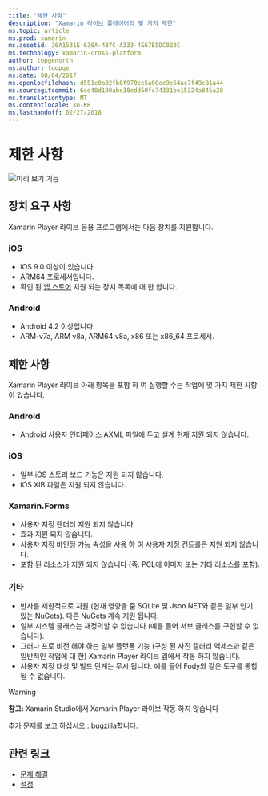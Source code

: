 ```yaml
---
title: "제한 사항"
description: "Xamarin 라이브 플레이어의 몇 가지 제한"
ms.topic: article
ms.prod: xamarin
ms.assetid: 36A1531E-630A-4B7C-A333-4E67E5DC023C
ms.technology: xamarin-cross-platform
author: topgenorth
ms.author: toopge
ms.date: 08/04/2017
ms.openlocfilehash: d551c0a82fb8f970ce5a00ec9e64ac7f49c81a44
ms.sourcegitcommit: 6cd40d190abe38edd50fc74331be15324a845a28
ms.translationtype: MT
ms.contentlocale: ko-KR
ms.lasthandoff: 02/27/2018
---
```

# <a name="limitations"></a>제한 사항

![미리 보기 기능](~/media/shared/preview.png)

## <a name="device-requirements"></a>장치 요구 사항
Xamarin Player 라이브 응용 프로그램에서는 다음 장치를 지원합니다.

### <a name="ios"></a>iOS
- iOS 9.0 이상이 있습니다.
- ARM64 프로세서입니다.
- 확인 된 [앱 스토어](https://itunes.apple.com/us/app/xamarin-live-player/id1228841832?mt=8) 지원 되는 장치 목록에 대 한 합니다.

### <a name="android"></a>Android
- Android 4.2 이상입니다.
- ARM-v7a, ARM v8a, ARM64 v8a, x86 또는 x86_64 프로세서.


## <a name="limitations"></a>제한 사항

Xamarin Player 라이브 아래 항목을 포함 하 여 실행할 수는 작업에 몇 가지 제한 사항이 있습니다.

### <a name="android"></a>Android
- Android 사용자 인터페이스 AXML 파일에 두고 설계 현재 지원 되지 않습니다.

### <a name="ios"></a>iOS
- 일부 iOS 스토리 보드 기능은 지원 되지 않습니다.
- iOS XIB 파일은 지원 되지 않습니다.

### <a name="xamarinforms"></a>Xamarin.Forms
- 사용자 지정 렌더러 지원 되지 않습니다.
- 효과 지원 되지 않습니다.
- 사용자 지정 바인딩 가능 속성을 사용 하 여 사용자 지정 컨트롤은 지원 되지 않습니다.
- 포함 된 리소스가 지원 되지 않습니다 (즉. PCL에 이미지 또는 기타 리소스를 포함).

### <a name="misc"></a>기타
- 반사를 제한적으로 지원 (현재 영향을 줌 SQLite 및 Json.NET와 같은 일부 인기 있는 NuGets). 다른 NuGets 계속 지원 됩니다.
- 일부 시스템 클래스는 재정의할 수 없습니다 (예를 들어 서브 클래스를 구현할 수 없습니다).
- 그러나 프로 비전 해야 하는 일부 플랫폼 기능 (구성 된 사진 갤러리 액세스과 같은 일반적인 작업에 대 한) Xamarin Player 라이브 앱에서 작동 하지 않습니다.
- 사용자 지정 대상 및 빌드 단계는 무시 됩니다. 예를 들어 Fody와 같은 도구를 통합 될 수 없습니다.

> [!WARNING]
> **참고:** Xamarin Studio에서 Xamarin Player 라이브 작동 하지 않습니다

추가 문제를 보고 하십시오 [: bugzilla](https://aka.ms/live-player-report-issue)합니다.


## <a name="related-links"></a>관련 링크

- [문제 해결](~/tools/live-player/troubleshooting.md)
- [설정](~/tools/live-player/install.md)
